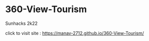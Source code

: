# 360-View-Tourism
Sunhacks 2k22 

click to visit site : https://manav-2712.github.io/360-View-Tourism/
